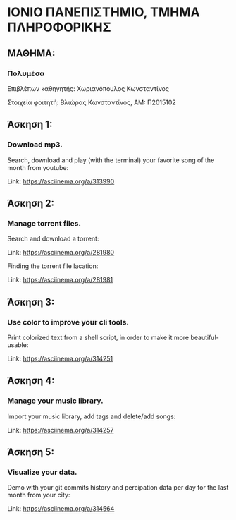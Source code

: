 # ΙΟΝΙΟ ΠΑΝΕΠΙΣΤΗΜΙΟ, ΤΜΗΜΑ ΠΛΗΡΟΦΟΡΙΚΗΣ 
## ΜΑΘΗΜΑ:
### Πολυμέσα

Επιβλέπων καθηγητής: Χωριανόπουλος Κωνσταντίνος 

Στοιχεία φοιτητή:
Βλιώρας Κωνσταντίνος, ΑΜ: Π2015102

## Άσκηση 1:

### Download mp3.
 
 Search, download and play (with the terminal) your favorite song of the month from youtube:
 
 Link: https://asciinema.org/a/313990
 
## Άσκηση 2:

### Manage torrent files.
 
 Search and download a torrent:
 
 Link: https://asciinema.org/a/281980
 
 Finding the torrent file lacation:
 
 Link: https://asciinema.org/a/281981
 
## Άσκηση 3:

### Use color to improve your cli tools.
 
 Print colorized text from a shell script, in order to make it more beautiful-usable:
 
 Link: https://asciinema.org/a/314251
 
## Άσκηση 4:

### Manage your music library.
 
 Import your music library, add tags and delete/add songs:
 
 Link: https://asciinema.org/a/314257
 
## Άσκηση 5:

### Visualize your data.
 
 Demo with your git commits history and percipation data per day for the last month from your city:
 
 Link: https://asciinema.org/a/314564
 
 
 
 
